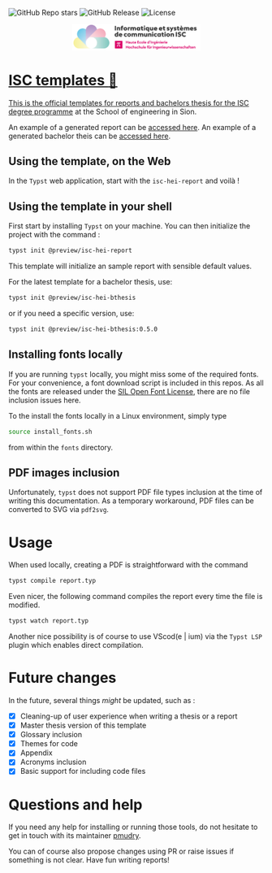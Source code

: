 ![GitHub Repo stars](https://img.shields.io/github/stars/ISC-HEI/isc-hei-report)
![GitHub Release](https://img.shields.io/github/v/release/ISC-HEI/isc-hei-report?include_prereleases)
![License](https://img.shields.io/badge/license-MIT-brightgreen")
  
<p align="center">
  <a href="https://hevs.ch/isc">    
  <img src="https://github.com/ISC-HEI/isc_logos/blob/4f8d335f7f4b99d3d83ee579ef334c201a15166a/ISC%20Logo%20inline%20v1.png?raw=true" width="50%"/>        
</p>

# ISC templates :scroll:

This is the official templates for reports and bachelors thesis for the [ISC degree programme](https://isc.hevs.ch/) at the School of engineering in Sion. 

An example of a generated report can be [accessed here](https://github.com/ISC-HEI/isc-hei-report/blob/master/examples/report.pdf?raw=true).
An example of a generated bachelor theis can be [accessed here](https://github.com/ISC-HEI/isc-hei-report/blob/master/examples/bachelor_thesis.pdf?raw=true).

## Using the template, on the Web

In the `Typst` web application, start with the `isc-hei-report` and voilà ! 

## Using the template in your shell
First start by installing `Typst` on your machine. You can then initialize the project with the command :

```bash
typst init @preview/isc-hei-report
```

This template will initialize an sample report with sensible default values.

For the latest template for a bachelor thesis, use: 

```bash
typst init @preview/isc-hei-bthesis
```

or if you need a specific version, use:

```bash
typst init @preview/isc-hei-bthesis:0.5.0
```

## Installing fonts locally

If you are running `typst` locally, you might miss some of the required fonts. For your convenience, a font download script is included in this repos. As all the fonts are released under the [SIL Open Font License](https://openfontlicense.org/), there are no file inclusion issues here.

To the install the fonts locally in a Linux environment, simply type

```bash
source install_fonts.sh
```

from within the `fonts` directory.

## PDF images inclusion

Unfortunately, `typst` does not support PDF file types inclusion at the time of writing this documentation. As a temporary workaround, PDF files can be converted to SVG via `pdf2svg`.

# Usage

When used locally, creating a PDF is straightforward with the command

```bash
typst compile report.typ
```

Even nicer, the following command compiles the report every time the file is modified.

```bash
typst watch report.typ
```

Another nice possibility is of course to use VScod(e | ium) via the `Typst LSP` plugin which enables direct compilation.

# Future changes

In the future, several things _might_ be updated, such as :

- [x] Cleaning-up of user experience when writing a thesis or a report
- [x] Master thesis version of this template
- [x] Glossary inclusion
- [x] Themes for code
- [x] Appendix
- [x] Acronyms inclusion
- [x] Basic support for including code files

# Questions and help

If you need any help for installing or running those tools, do not hesitate to get in touch with its maintainer [pmudry](https://github.com/pmudry).

You can of course also propose changes using PR or raise issues if something is not clear. Have fun writing reports!
